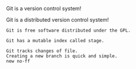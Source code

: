 Git is a version control system!

Git is a distributed version control system!

```
Git is free software distributed under the GPL.
```

```
Git has a mutable index called stage.
```

```
Git tracks changes of file.
Creating a new branch is quick and simple.
new no-ff

```

